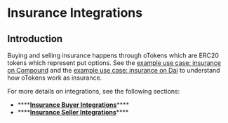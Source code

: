 # Insurance Integrations

## Introduction

Buying and selling insurance happens through oTokens which are ERC20 tokens which represent put options. See the [example use case: insurance on Compound](../#example-use-case-1-insurance-on-compound) and the [example use case: insurance on Dai](../#example-use-case-2-insurance-on-dai) to understand how oTokens work as insurance.  

For more details on integrations, see the following sections: 

* \*\*\*\*[**Insurance Buyer Integrations**](insurance-buyer-integrations.md)\*\*\*\*
* \*\*\*\*[**Insurance Seller Integrations**](insurance-seller-integrations.md)\*\*\*\*



